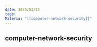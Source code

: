 ```yaml
---
date: 2025/02/15
tags: 
Materia: "[[computer-network-security]]"
---
```

## computer-network-security
